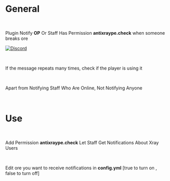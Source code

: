 # General

<br>

Plugin Notify **OP** Or Staff Has Permission **antixraype.check** when someone breaks ore


[![Discord](https://img.shields.io/discord/965662639168569394.svg?label=&logo=discord&logoColor=ffffff&color=7389D8&labelColor=6A7EC2)](https://discord.gg/34PC5u9W)

<br>

If the message repeats many times, check if the player is using it

<br>

Apart from Notifying Staff Who Are Online, Not Notifying Anyone

<br>

# Use

<br>

Add Permission **antixraype.check** Let Staff Get Notifications About Xray Users

<br>

Edit ore you want to receive notifications in **config.yml** [true to turn on , false to turn off]
